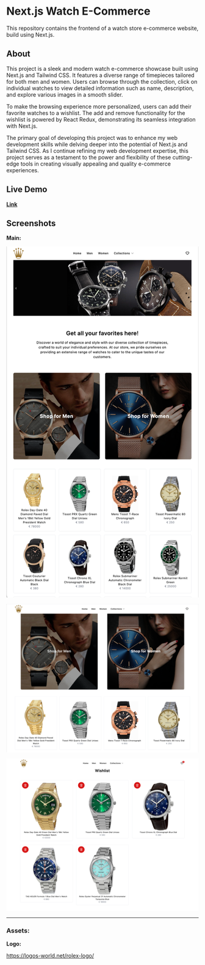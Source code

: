 # Next.js Watch E-Commerce

This repository contains the frontend of a watch store e-commerce website, build using Next.js.

## About

This project is a sleek and modern watch e-commerce showcase built using Next.js and Tailwind CSS. It features a diverse range of timepieces tailored for both men and women. Users can browse through the collection, click on individual watches to view detailed information such as name, description, and explore various images in a smooth slider.

To make the browsing experience more personalized, users can add their favorite watches to a wishlist. The add and remove functionality for the wishlist is powered by React Redux, demonstrating its seamless integration with Next.js.

The primary goal of developing this project was to enhance my web development skills while delving deeper into the potential of Next.js and Tailwind CSS. As I continue refining my web development expertise, this project serves as a testament to the power and flexibility of these cutting-edge tools in creating visually appealing and quality e-commerce experiences.

## Live Demo

**[Link](https://watchstore.miladmiyakheel.com/)**

## Screenshots

**Main:**

![Homepage Feed](/public/screenshot1.png "Homepage Feed")

![Video Detail](/public/screenshot2.png "Video Detail")

![Video Channel](/public/screenshot3.png "Video Channel")

---

### Assets:

**Logo:**

https://logos-world.net/rolex-logo/
